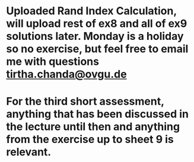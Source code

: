 # Uploaded Rand Index Calculation, will upload rest of ex8 and all of ex9 solutions later. Monday is a holiday so no exercise, but feel free to email me with questions tirtha.chanda@ovgu.de

# For the third short assessment, anything that has been discussed in the lecture until then and anything from the exercise up to sheet 9 is relevant. 

